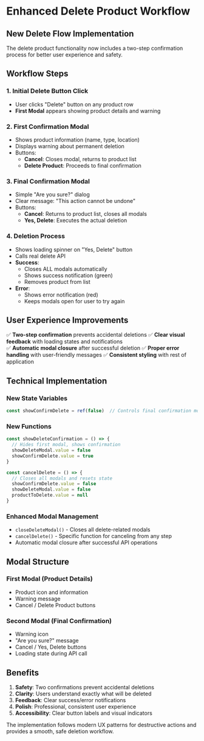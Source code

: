 # Enhanced Delete Product Workflow

## New Delete Flow Implementation

The delete product functionality now includes a two-step confirmation process for better user experience and safety.

## Workflow Steps

### 1. Initial Delete Button Click
- User clicks "Delete" button on any product row
- **First Modal** appears showing product details and warning

### 2. First Confirmation Modal
- Shows product information (name, type, location)
- Displays warning about permanent deletion
- Buttons:
  - **Cancel**: Closes modal, returns to product list
  - **Delete Product**: Proceeds to final confirmation

### 3. Final Confirmation Modal  
- Simple "Are you sure?" dialog
- Clear message: "This action cannot be undone"
- Buttons:
  - **Cancel**: Returns to product list, closes all modals
  - **Yes, Delete**: Executes the actual deletion

### 4. Deletion Process
- Shows loading spinner on "Yes, Delete" button
- Calls real delete API
- **Success**: 
  - Closes ALL modals automatically
  - Shows success notification (green)
  - Removes product from list
- **Error**:
  - Shows error notification (red)
  - Keeps modals open for user to try again

## User Experience Improvements

✅ **Two-step confirmation** prevents accidental deletions
✅ **Clear visual feedback** with loading states and notifications  
✅ **Automatic modal closure** after successful deletion
✅ **Proper error handling** with user-friendly messages
✅ **Consistent styling** with rest of application

## Technical Implementation

### New State Variables
```typescript
const showConfirmDelete = ref(false)  // Controls final confirmation modal
```

### New Functions
```typescript
const showDeleteConfirmation = () => {
  // Hides first modal, shows confirmation
  showDeleteModal.value = false
  showConfirmDelete.value = true
}

const cancelDelete = () => {
  // Closes all modals and resets state
  showConfirmDelete.value = false
  showDeleteModal.value = false
  productToDelete.value = null
}
```

### Enhanced Modal Management
- `closeDeleteModal()` - Closes all delete-related modals
- `cancelDelete()` - Specific function for canceling from any step
- Automatic modal closure after successful API operations

## Modal Structure

### First Modal (Product Details)
- Product icon and information
- Warning message
- Cancel / Delete Product buttons

### Second Modal (Final Confirmation)
- Warning icon
- "Are you sure?" message
- Cancel / Yes, Delete buttons
- Loading state during API call

## Benefits

1. **Safety**: Two confirmations prevent accidental deletions
2. **Clarity**: Users understand exactly what will be deleted
3. **Feedback**: Clear success/error notifications
4. **Polish**: Professional, consistent user experience
5. **Accessibility**: Clear button labels and visual indicators

The implementation follows modern UX patterns for destructive actions and provides a smooth, safe deletion workflow.
